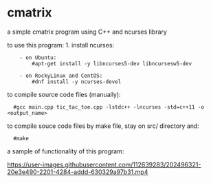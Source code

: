 # cmatrix
a simple cmatrix program using C++ and ncurses library

to use this program:
    1. install ncurses:
    
        - on Ubuntu:
            #apt-get install -y libncurses5-dev libncursesw5-dev

        - on RockyLinux and CentOS:
            #dnf install -y ncurses-devel


to compile source code files (manually):

      #gcc main.cpp tic_tac_toe.cpp -lstdc++ -lncurses -std=c++11 -o <output_name>


to compile souce code files by make file, stay on src/ directory and:

      #make


a sample of functionality of this program:


https://user-images.githubusercontent.com/112639283/202496321-20e3e490-2201-4284-addd-630329a97b31.mp4
